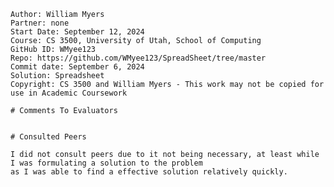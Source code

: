 ﻿~~~
Author: William Myers
Partner: none
Start Date: September 12, 2024
Course: CS 3500, University of Utah, School of Computing
GitHub ID: WMyee123
Repo: https://github.com/WMyee123/SpreadSheet/tree/master
Commit date: September 6, 2024
Solution: Spreadsheet
Copyright: CS 3500 and William Myers - This work may not be copied for use in Academic Coursework

# Comments To Evaluators


# Consulted Peers

I did not consult peers due to it not being necessary, at least while I was formulating a solution to the problem
as I was able to find a effective solution relatively quickly.
~~~